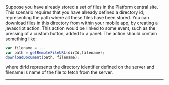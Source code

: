 Suppose you have already stored a set of files in the Platform central site.
This scenario requires that you have already defined a directory id, representing the path where all these files have been stored.
You can download files in this directory from within your mobile app, by creating a javascript action. This action would be linked to some event, such as the pressing of a custom button, added to a panel.
The action should contain something like:

```js
var filename = ...
var path = getRemoteFileURL(dirId,filename);
downloadDocument(path, filename);
```

where dirId represents the directory identifier defined on the server and filename is name of the file to fetch from the server.
                

---


